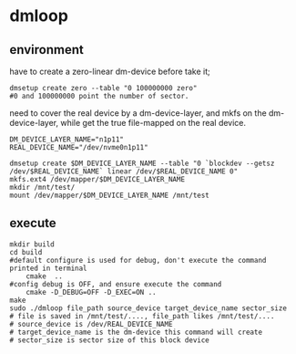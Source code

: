 # dmloop

## environment

have to create a zero-linear dm-device before take it;

```shell
dmsetup create zero --table "0 100000000 zero" 
#0 and 100000000 point the number of sector.
```

need to cover the real device by a dm-device-layer, and mkfs on the dm-device-layer,
while get the true file-mapped on the real device.

```shell
DM_DEVICE_LAYER_NAME="n1p11"
REAL_DEVICE_NAME="/dev/nvme0n1p11"

dmsetup create $DM_DEVICE_LAYER_NAME --table "0 `blockdev --getsz /dev/$REAL_DEVICE_NAME` linear /dev/$REAL_DEVICE_NAME 0"
mkfs.ext4 /dev/mapper/$DM_DEVICE_LAYER_NAME
mkdir /mnt/test/
mount /dev/mapper/$DM_DEVICE_LAYER_NAME /mnt/test
```

##  execute

```shell
mkdir build
cd build
#default configure is used for debug, don't execute the command printed in terminal
	cmake  .. 
#config debug is OFF, and ensure execute the command
	cmake -D_DEBUG=OFF -D_EXEC=ON ..
make
sudo ./dmloop file_path source_device target_device_name sector_size
# file is saved in /mnt/test/...., file_path likes /mnt/test/....
# source_device is /dev/REAL_DEVICE_NAME
# target_device_name is the dm-device this command will create
# sector_size is sector size of this block device
```